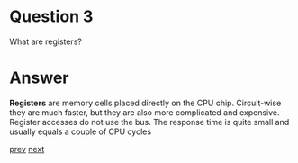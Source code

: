 
# Question 3


What are registers?


# Answer




__Registers__ are memory cells placed directly on the CPU chip. Circuit-wise
they are much faster, but they are also more complicated and expensive. Register
accesses do not use the bus. The response time is quite small and usually equals
a couple of CPU cycles




[prev](2.md) [next](4.md)
